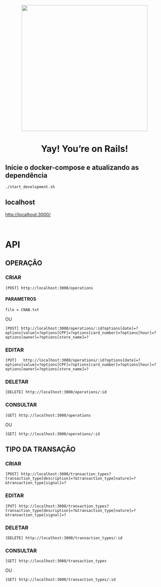 <p align="center"><a href="https://rubyonrails.org/" target]="_blank"><img src="https://upload.wikimedia.org/wikipedia/commons/thumb/6/62/Ruby_On_Rails_Logo.svg/1200px-Ruby_On_Rails_Logo.svg.png" width="400"></a></p>

<h1 align="center">Yay! You’re on Rails!</h1>


## Inicie o docker-compose e atualizando as dependência
```
./start_development.sh
```
## localhost

[http://localhost:3000/](http://localhost:3000/)


<br>

# API

## OPERAÇÃO
### CRIAR
```
[POST] http://localhost:3000/operations
```
#### PARAMETROS
```
file = CNAB.txt 
```
OU
```
[POST] http://localhost:3000/operations/:id?options[date]=?options[value]=?options[CPF]=?options[card_number]=?options[hour]=?options[owner]=?options[store_name]=?
```
### EDITAR
```
[PUT]	http://localhost:3000/operations/:id?options[date]=?options[value]=?options[CPF]=?options[card_number]=?options[hour]=?options[owner]=?options[store_name]=?
```	

### DELETAR
```
[DELETE] http://localhost:3000/operations/:id
```

### CONSULTAR
```
[GET] http://localhost:3000/operations
```
OU
```
[GET] http://localhost:3000/operations/:id	
```


## TIPO DA TRANSAÇÃO
### CRIAR
```
[POST] http://localhost:3000/transaction_types?transaction_type[description]=?&transaction_type[nature]=?&transaction_type[signal]=?	
```	
### EDITAR
```
[PUT] http://localhost:3000/transaction_types?transaction_type[description]=?&transaction_type[nature]=?&transaction_type[signal]=?	
```
### DELETAR
```
[DELETE] http://localhost:3000/transaction_types/:id
```
### CONSULTAR
```
[GET] http://localhost:3000/transaction_types
```
OU
```
[GET] http://localhost:3000/transaction_types/:id	
```
